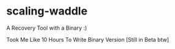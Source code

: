 # scaling-waddle
A Recovery Tool with a Binary :)

Took Me Like 10 Hours To Write Binary Version [Still in Beta btw]
